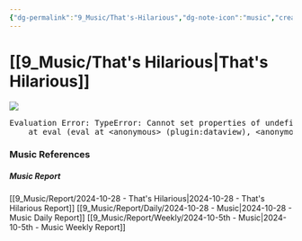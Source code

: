 ```yaml
---
{"dg-permalink":"9_Music/That's-Hilarious","dg-note-icon":"music","created-date":"2024-10-28 10:37:08 pm","date":"2024-10-28","type":"music","tags":["music"],"aliases":null,"title":"That's Hilarious","music-url":"https://open.spotify.com/track/0wPKDeY4fZXT6k9bzV0kx0","album":"CHARLIE","album-release-date":"2022-10-07","album-url":"https://open.spotify.com/album/2LTqBgZUH4EkDcj8hdkNjK","cover":"![CHARLIE](https://i.scdn.co/image/ab67616d00001e02a3b39c1651a617bb09800fd8)","cover-url":"https://i.scdn.co/image/ab67616d00001e02a3b39c1651a617bb09800fd8","artists":"Charlie Puth","added-at":"Mon Oct 28 2024 - 오후 10:37:10","rating":"⭐⭐⭐⭐⭐⭐","dg-publish":true,"permalink":"/9_Music/That's-Hilarious/","dgPassFrontmatter":true,"noteIcon":"music"}
---
```


# [[9_Music/That's Hilarious\|That's Hilarious]]
![](https://i.scdn.co/image/ab67616d00001e02a3b39c1651a617bb09800fd8)


<pre class="dataview dataview-error">Evaluation Error: TypeError: Cannot set properties of undefined (setting 'innerHTML')
    at eval (eval at &lt;anonymous&gt; (plugin:dataview), &lt;anonymous&gt;:6:21)</pre>



### Music References
##### Music Report
[[9_Music/Report/2024-10-28 - That's Hilarious\|2024-10-28 - That's Hilarious Report]]
[[9_Music/Report/Daily/2024-10-28 - Music\|2024-10-28 - Music Daily Report]]
[[9_Music/Report/Weekly/2024-10-5th - Music\|2024-10-5th - Music Weekly Report]]






